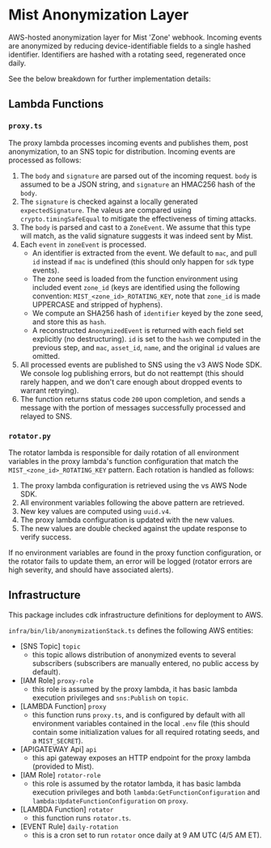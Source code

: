 # Mist Anonymization Layer

AWS-hosted anonymization layer for Mist 'Zone' webhook. Incoming events are anonymized by reducing device-identifiable fields to a single hashed identifier. Identifiers are hashed with a rotating seed, regenerated once daily.

See the below breakdown for further implementation details:

## Lambda Functions

### `proxy.ts`

The proxy lambda processes incoming events and publishes them, post anonymization, to an SNS topic for distribution. Incoming events are processed as follows:

1. The `body` and `signature` are parsed out of the incoming request. `body` is assumed to be a JSON string, and `signature` an HMAC256 hash of the `body`.
2. The `signature` is checked against a locally generated `expectedSignature`. The valeus are compared using `crypto.timingSafeEqual` to mitigate the effectiveness of timing attacks.
3. The `body` is parsed and cast to a `ZoneEvent`. We assume that this type will match, as the valid signature suggests it was indeed sent by Mist.
4. Each `event` in `zoneEvent` is processed.
    * An identifier is extracted from the event. We default to `mac`, and pull `id` instead if `mac` is undefined (this should only happen for `sdk` type events).
    * The zone seed is loaded from the function environment using included event `zone_id` (keys are identified using the following convention: `MIST_<zone_id>_ROTATING_KEY`, note that `zone_id` is made UPPERCASE and stripped of hyphens).
    * We compute an SHA256 hash of `identifier` keyed by the zone seed, and store this as `hash`.
    * A reconstructed `AnonymizedEvent` is returned with each field set explicitly (no destructuring). `id` is set to the `hash` we computed in the previous step, and `mac`, `asset_id`, `name`, and the original `id` values are omitted.
5. All processed events are published to SNS using the v3 AWS Node SDK. We console log publishing errors, but do not reattempt (this should rarely happen, and we don't care enough about dropped events to warrant retrying).
6. The function returns status code `200` upon completion, and sends a message with the portion of messages successfully processed and relayed to SNS.

### `rotator.py`

The rotator lambda is responsible for daily rotation of all environment variables in the proxy lambda's function configuration that match the `MIST_<zone_id>_ROTATING_KEY` pattern. Each rotation is handled as follows:

1. The proxy lambda configuration is retrieved using the vs AWS Node SDK.
2. All environment variables following the above pattern are retrieved.
3. New key values are computed using `uuid.v4`.
4. The proxy lambda configuration is updated with the new values.
5. The new values are double checked against the update response to verify success.

If no environment variables are found in the proxy function configuration, or the rotator fails to update them, an error will be logged (rotator errors are high severity, and should have associated alerts).

## Infrastructure

This package includes cdk infrastructure definitions for deployment to AWS.

`infra/bin/lib/anonymizationStack.ts` defines the following AWS entities:
- [SNS Topic] `topic`
  - this topic allows distribution of anonymized events to several subscribers (subscribers are manually entered, no public access by default).
- [IAM Role] `proxy-role`
  - this role is assumed by the proxy lambda, it has basic lambda execution privileges and `sns:Publish` on `topic`.
- [LAMBDA Function] `proxy`
  - this function runs `proxy.ts`, and is configured by default with all environment variables contained in the local `.env` file (this should contain some initialization values for all required rotating seeds, and a `MIST_SECRET`).
- [APIGATEWAY Api] `api`
  - this api gateway exposes an HTTP endpoint for the proxy lambda (provided to Mist).
- [IAM Role] `rotator-role`
  - this role is assumed by the rotator lambda, it has basic lambda execution privileges and both `lambda:GetFunctionConfiguration` and `lambda:UpdateFunctionConfiguration` on `proxy`.
- [LAMBDA Function] `rotator`
  - this function runs `rotator.ts`.
- [EVENT Rule] `daily-rotation`
  - this is a cron set to run `rotator` once daily at 9 AM UTC (4/5 AM ET).
